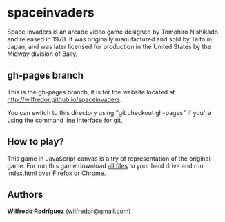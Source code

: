 

spaceinvaders
=============

Space Invaders is an arcade video game designed by Tomohiro Nishikado and released in 1978. 
It was originally manufactured and sold by Taito in Japan, and was later licensed for production 
in the United States by the Midway division of Bally.

## gh-pages branch

This is the gh-pages branch, it is for the website located at http://wilfredor.github.io/spaceinvaders.

You can switch to this directory using "git checkout gh-pages" if you're using the command line interface for git.

## How to play?

This game in JavaScript canvas is a try of representation of the original game. For run this game
download [all files](https://github.com/wilfredor/spaceinvaders/archive/master.zip) to your hard drive and run index.html over Firefox or Chrome.

## Authors

**Wilfredo Rodríguez** (wilfredor@gmail.com)
